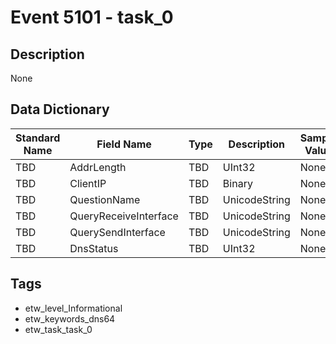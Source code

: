# Event 5101 - task_0

## Description
None

## Data Dictionary
|Standard Name|Field Name|Type|Description|Sample Value|
|---|---|---|---|---|
|TBD|AddrLength|TBD|UInt32|None|None|
|TBD|ClientIP|TBD|Binary|None|None|
|TBD|QuestionName|TBD|UnicodeString|None|None|
|TBD|QueryReceiveInterface|TBD|UnicodeString|None|None|
|TBD|QuerySendInterface|TBD|UnicodeString|None|None|
|TBD|DnsStatus|TBD|UInt32|None|None|

## Tags
* etw_level_Informational
* etw_keywords_dns64
* etw_task_task_0